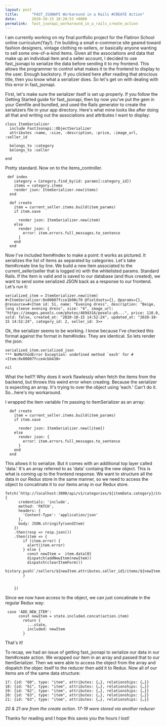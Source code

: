 ```yaml
---
layout: post
title:      "FAST_JSONAPI Workaround in a Rails #CREATE Action"
date:       2020-10-15 18:28:53 +0000
permalink:  fast_jsonapi_workaround_in_a_rails_create_action
---
```



I am currently working on my final portfolio project for the Flatiron School online curriculum(Yay!). I'm building a small e-commerce site geared toward fashion designers, vintage clothing re-sellers, or basically anyone wanting to sell some one-of-a-kind items. Given all the associations and data that make up an individual item and a seller account, I decided to use fast_jsonapi to serialize the data before sending it to my frontend. This allows the programmer to control what makes it to the frontend to display to the user.  Enough backstory. If you clicked here after reading that atrocious title, then you know what a serializer does. So let's get on with dealing with this error in fast_jsonapi.

First, let's make sure the serializer itself is set up properly. If you follow the Getting Started guide for fast_jsonapi, then by now you've put the gem in your Gemfile and bundled, and used the Rails generator to create the serializers file in your app directory. Here's what mine looks like after doing all that and writing out the associations and attributes I want to display:
```
class ItemSerializer
  include FastJsonapi::ObjectSerializer
  attributes :name, :size, :description, :price, :image_url, :seller_id

  belongs_to :category
  belongs_to :seller

end
```

Pretty standard. Now on to the items_controller.
```
 def index
    category = Category.find_by(id: params[:category_id])
    items = category.items
    render json: ItemSerializer.new(items)
  end

  def create
    item = current_seller.items.build(item_params)
    if item.save

      render json: ItemSerializer.new(item)
    else
      render json: {
        error: item.errors.full_messages.to_sentence
      }
    end
  end
```
Now I've included Item#index to make a point: it works as pictured. It serializes the list of items as separated by categories. Let's take Item#create line by line. We build a new item associated to the current_seller(seller that is logged in) with the whitelisted params. Standard Rails. If the item is valid and is saved to our database (and thus created), we want to send some serialized JSON back as a response to our frontend. Let's run it:

```
serialized_item = ItemSerializer.new(item)
#<ItemSerializer:0x00007fcce1b90c70 @fieldsets={}, @params={}, @resource=#<Item id: 51, name: "Evening dress", description: "Beige, long sleeve evening dress", size: "4", image_url: "https://images.pexels.com/photos/4694316/pexels-ph...", price: 110.0, sold: false, created_at: "2020-10-15 14:52:24", updated_at: "2020-10-15 14:52:24", category_id: 2, seller_id: 3>>
```

Ok, the serializer seems to be working. I know because I've checked this format against the format in Item#index. They are identical. So lets render the json: 

```
serialized_item.serialized_json
*** NoMethodError Exception: undefined method `each' for #<Item:0x00007fcce4cbb430>

nil
```

What the hell?! Why does it work flawlessly when fetch the items from the backend, but throws this weird error when creating. Because the serializer is expecting an array. It's trying to over the object using 'each.' Can't do it. So...here's my workaround. 

I wrapped the item variable I'm passing to ItemSerializer as an array:

```
  def create
    item = current_seller.items.build(item_params)
    if item.save

      render json: ItemSerializer.new([item])
    else
      render json: {
        error: item.errors.full_messages.to_sentence
      }
    end
  end
```

This allows it to serialize. But it comes with an additional top layer called 'data.' It's an array referred to as 'data' containg the new object. This is what is coming up to the frontend response. We want to structure all the data in our Redux store in the same manner, so we need to access the object to concatinate it to our items array in our Redux store. 

```
fetch(`http://localhost:3000/api/v1/categories/${itemData.category}/items/${itemData.itemId}`, {
      credentials: 'include',
      method: 'PATCH',
      headers: {
        'Content-Type': 'application/json'
      },
      body: JSON.stringify(sendItem)
    })
    .then(resp => resp.json())
    .then(item => {
        if (item.error) {
          alert(item.error)
        } else {
          const newItem =  item.data[0]
          dispatch(addNewItem(newItem))
          dispatch(clearItemForm())
          history.push(`/sellers/${newItem.attributes.seller_id}/items/${newItem.id}`)
        }


    })
```
		
Since we now have access to the object, we can just concatinate in the regular Redux way:
		
```
 case 'ADD_NEW_ITEM':
      const newItem = state.included.concat(action.item)
        return {
          ...state,
          included: newItem
        }
```

That's it! 

To recap, we had an issue of getting fast_jsonapi to serialize our data in our Item#create action. We wrapped our item in an array and passed that to our ItemSerializer. Then we were able to access the object from the array and dispatch the objec itself to the reducer then add it to Redux.  Now all of our items are of the same data structure:

```
17: {id: "60", type: "item", attributes: {…}, relationships: {…}}
18: {id: "61", type: "item", attributes: {…}, relationships: {…}}
19: {id: "62", type: "item", attributes: {…}, relationships: {…}}
20: {id: "63", type: "item", attributes: {…}, relationships: {…}}
21: {id: "63", type: "item", attributes: {…}, relationships: {…}}
```
*20 & 21 are from the create action. 17-19 were stored via another reducer*

Thanks for reading and I hope this saves you the hours I lost! 
		

